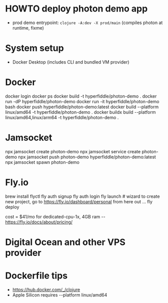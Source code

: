 # HOWTO deploy photon demo app

* prod demo entrypoint: `clojure -A:dev -X prod/main` (compiles photon at runtime, fixme)

# System setup
* Docker Desktop (includes CLI and bundled VM provider)

# Docker

docker login
docker ps
docker build -t hyperfiddle/photon-demo .
docker run -dP hyperfiddle/photon-demo
docker run -it hyperfiddle/photon-demo bash
docker push hyperfiddle/photon-demo:latest
docker build --platform linux/amd64 -t hyperfiddle/photon-demo .
docker buildx build --platform linux/amd64,linux/arm64 -t hyperfiddle/photon-demo .


# Jamsocket

npx jamsocket create photon-demo
npx jamsocket service create photon-demo
npx jamsocket push photon-demo hyperfiddle/photon-demo:latest
npx jamsocket spawn photon-demo

# Fly.io

brew install flyctl
fly auth signup
fly auth login
fly launch # wizard to create new project, go to https://fly.io/dashboard/personal from here out
...
fly deploy

cost = $41/mo for dedicated-cpu-1x, 4GB ram -- https://fly.io/docs/about/pricing/

# Digital Ocean and other VPS provider

# Dockerfile tips
* https://hub.docker.com/_/clojure
* Apple Silicon requires --platform linux/amd64
